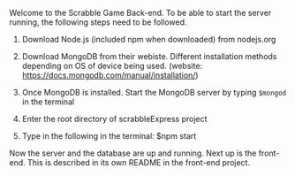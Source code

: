 Welcome to the Scrabble Game Back-end. 
To be able to start the server running, the following
steps need to be followed.

1. Download Node.js (included npm when downloaded) from nodejs.org

2. Download MongoDB from their webiste. Different installation methods
depending on OS of device being used. (website: 
https://docs.mongodb.com/manual/installation/)

3. Once MongoDB is installed. Start the MongoDB server 
by typing `$mongod` in the terminal

4. Enter the root directory of scrabbleExpress project

5. Type in the following in the terminal: $npm start


Now the server and the database are up and running. Next up
is the front-end. This is described in its own README
in the front-end project.

